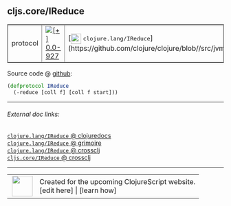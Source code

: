 ## cljs.core/IReduce



 <table border="1">
<tr>
<td>protocol</td>
<td><a href="https://github.com/cljsinfo/cljs-api-docs/tree/0.0-927"><img valign="middle" alt="[+] 0.0-927" title="Added in 0.0-927" src="https://img.shields.io/badge/+-0.0--927-lightgrey.svg"></a> </td>
<td>
[<img height="24px" valign="middle" src="http://i.imgur.com/1GjPKvB.png"> <samp>clojure.lang/IReduce</samp>](https://github.com/clojure/clojure/blob//src/jvm/clojure/lang/IReduce.java)
</td>
</tr>
</table>









Source code @ [github](https://github.com/clojure/clojurescript/blob/r1552/src/cljs/cljs/core.cljs#L220-L221):

```clj
(defprotocol IReduce
  (-reduce [coll f] [coll f start]))
```

<!--
Repo - tag - source tree - lines:

 <pre>
clojurescript @ r1552
└── src
    └── cljs
        └── cljs
            └── <ins>[core.cljs:220-221](https://github.com/clojure/clojurescript/blob/r1552/src/cljs/cljs/core.cljs#L220-L221)</ins>
</pre>

-->

---



###### External doc links:

[`clojure.lang/IReduce` @ clojuredocs](http://clojuredocs.org/clojure.lang/IReduce)<br>
[`clojure.lang/IReduce` @ grimoire](http://conj.io/store/v1/org.clojure/clojure/1.7.0-beta3/clj/clojure.lang/IReduce/)<br>
[`clojure.lang/IReduce` @ crossclj](http://crossclj.info/fun/clojure.lang/IReduce.html)<br>
[`cljs.core/IReduce` @ crossclj](http://crossclj.info/fun/cljs.core.cljs/IReduce.html)<br>

---

 <table>
<tr><td>
<img valign="middle" align="right" width="48px" src="http://i.imgur.com/Hi20huC.png">
</td><td>
Created for the upcoming ClojureScript website.<br>
[edit here] | [learn how]
</td></tr></table>

[edit here]:https://github.com/cljsinfo/cljs-api-docs/blob/master/cljsdoc/cljs.core/IReduce.cljsdoc
[learn how]:https://github.com/cljsinfo/cljs-api-docs/wiki/cljsdoc-files

<!--

This information was too distracting to show to readers, but I'll leave it
commented here since it is helpful to:

- pretty-print the data used to generate this document
- and show how to retrieve that data



The API data for this symbol:

```clj
{:ns "cljs.core",
 :name "IReduce",
 :history [["+" "0.0-927"]],
 :type "protocol",
 :full-name-encode "cljs.core/IReduce",
 :source {:code "(defprotocol IReduce\n  (-reduce [coll f] [coll f start]))",
          :title "Source code",
          :repo "clojurescript",
          :tag "r1552",
          :filename "src/cljs/cljs/core.cljs",
          :lines [220 221]},
 :methods [{:name "-reduce",
            :signature ["[coll f]" "[coll f start]"],
            :docstring nil}],
 :full-name "cljs.core/IReduce",
 :clj-symbol "clojure.lang/IReduce"}

```

Retrieve the API data for this symbol:

```clj
;; from Clojure REPL
(require '[clojure.edn :as edn])
(-> (slurp "https://raw.githubusercontent.com/cljsinfo/cljs-api-docs/catalog/cljs-api.edn")
    (edn/read-string)
    (get-in [:symbols "cljs.core/IReduce"]))
```

-->
